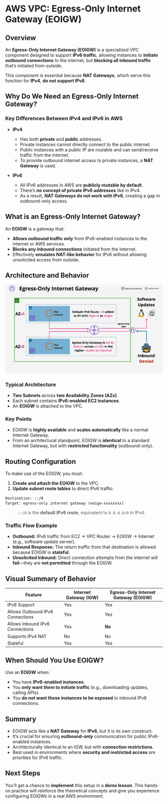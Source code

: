 # AWS VPC: Egress-Only Internet Gateway (EOIGW)

## Overview

An **Egress-Only Internet Gateway (EOIGW)** is a specialized VPC component designed to support **IPv6 traffic**, allowing instances to **initiate outbound connections** to the internet, but **blocking all inbound traffic** that’s initiated from outside.

This component is essential because **NAT Gateways**, which serve this function for **IPv4**, **do not support IPv6**.

## Why Do We Need an Egress-Only Internet Gateway?

### Key Differences Between IPv4 and IPv6 in AWS

- **IPv4**

  - Has both **private** and **public** addresses.
  - Private instances cannot directly connect to the public internet.
  - Public instances with a public IP are routable and can send/receive traffic from the internet.
  - To provide outbound internet access to private instances, a **NAT Gateway** is used.

- **IPv6**
  - All IPv6 addresses in AWS are **publicly routable by default**.
  - There’s **no concept of private IPv6 addresses** like in IPv4.
  - As a result, **NAT Gateways do not work with IPv6**, creating a gap in outbound-only access.

## What is an Egress-Only Internet Gateway?

An **EOIGW** is a gateway that:

- **Allows outbound traffic only** from IPv6-enabled instances to the internet or AWS services.
- **Blocks any inbound connections** initiated from the internet.
- Effectively **emulates NAT-like behavior** for IPv6 without allowing unsolicited access from outside.

## Architecture and Behavior

![alt text](image-2.png)

### Typical Architecture

- **Two Subnets** across **two Availability Zones (AZs)**.
- Each subnet contains **IPv6-enabled EC2 instances**.
- An **EOIGW** is attached to the VPC.

### Key Points

- EOIGW is **highly available** and **scales automatically** like a normal Internet Gateway.
- From an architectural standpoint, EOIGW is **identical** to a standard Internet Gateway, but with **restricted functionality** (outbound-only).

## Routing Configuration

To make use of the EOIGW, you must:

1. **Create and attach the EOIGW** to the VPC.
2. **Update subnet route tables** to direct IPv6 traffic:

```plaintext
Destination: ::/0
Target: egress-only internet gateway (eoigw-xxxxxxxx)
```

> `::/0` is the **default IPv6 route**, equivalent to `0.0.0.0/0` in IPv4.

### Traffic Flow Example

- **Outbound:** IPv6 traffic from EC2 → VPC Router → EOIGW → Internet (e.g., software update server).
- **Inbound Response:** The return traffic from that destination is allowed because EOIGW is **stateful**.
- **Unsolicited Inbound:** Direct connection attempts from the internet will **fail**—they are **not permitted** through the EOIGW.

## Visual Summary of Behavior

| Feature                          | Internet Gateway (IGW) | Egress-Only Internet Gateway (EOIGW) |
| -------------------------------- | ---------------------- | ------------------------------------ |
| IPv6 Support                     | Yes                    | Yes                                  |
| Allows Outbound IPv6 Connections | Yes                    | Yes                                  |
| Allows Inbound IPv6 Connections  | Yes                    | **No**                               |
| Supports IPv4 NAT                | No                     | No                                   |
| Stateful                         | Yes                    | Yes                                  |

## When Should You Use EOIGW?

Use an **EOIGW** when:

- You have **IPv6-enabled instances**.
- You **only want them to initiate traffic** (e.g., downloading updates, calling APIs).
- You **do not want those instances to be exposed** to inbound IPv6 connections.

## Summary

- EOIGW acts like a **NAT Gateway** for **IPv6**, but it is its own construct.
- It’s crucial for ensuring **outbound-only** communication for public IPv6-enabled instances.
- Architecturally identical to an IGW, but with **connection restrictions**.
- Best used in environments where **security and restricted access** are priorities for IPv6 traffic.

## Next Steps

You'll get a chance to **implement** this setup in a **demo lesson**. This hands-on practice will reinforce the theoretical concepts and give you experience configuring EOIGWs in a real AWS environment.
